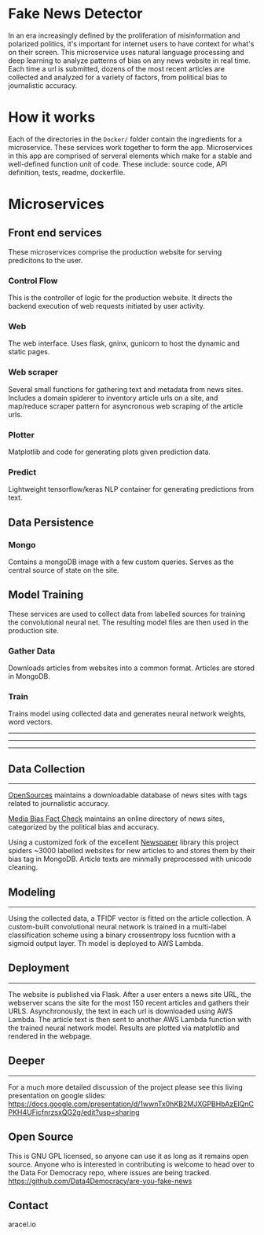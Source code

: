 # Fake News Detector

In an era increasingly defined by the proliferation of misinformation and polarized politics, it's important for internet users to have context for what's on their screen. This microservice uses natural language processing and deep learning to analyze patterns of bias on any news website in real time. Each time a url is submitted, dozens of the most recent articles are collected and analyzed for a variety of factors, from political bias to journalistic accuracy.

# How it works

Each of the directories in the `Docker/` folder contain the ingredients for a microservice. These services work together to form the app. Microservices in this app are comprised of serveral elements which make for a stable and well-defined function unit of code. These include: source code, API definition, tests, readme, dockerfile.

# Microservices

## Front end services

These microservices comprise the production website for serving predicitons to the user.

### Control Flow

This is the controller of logic for the production website. It directs the backend execution of web requests initiated by user activity.

### Web

The web interface. Uses flask, gninx, gunicorn to host the dynamic and static pages.

### Web scraper

Several small functions for gathering text and metadata from news sites. Includes a domain spiderer to inventory article urls on a site, and map/reduce scraper pattern for asyncronous web scraping of the article urls.

### Plotter

Matplotlib and code for generating plots given prediction data.

### Predict

Lightweight tensorflow/keras NLP container for generating predictions from text.

## Data Persistence

### Mongo

Contains a mongoDB image with a few custom queries. Serves as the central source of state on the site.

## Model Training

These services are used to collect data from labelled sources for training the convolutional neural net. The resulting model files are then used in the production site.

### Gather Data

Downloads articles from websites into a common format. Articles are stored in MongoDB.

### Train

Trains model using collected data and generates neural network weights, word vectors.

---

---

---

## Data Collection

---

[OpenSources](http://www.opensources.co/) maintains a downloadable database of news sites with tags related to journalistic accuracy.

[Media Bias Fact Check](https://mediabiasfactcheck.com/) maintains an online directory of news sites, categorized by the political bias and accuracy.

Using a customized fork of the excellent [Newspaper](https://github.com/codelucas/newspaper) library this project spiders ~3000 labelled websites for new articles to and stores them by their bias tag in MongoDB. Article texts are minmally preprocessed with unicode cleaning.

## Modeling

---

Using the collected data, a TFIDF vector is fitted on the article collection. A custom-built convolutional neural network is trained in a multi-label classification scheme using a binary crossentropy loss fucntion with a sigmoid output layer. Th model is deployed to AWS Lambda.

## Deployment

---

The website is published via Flask. After a user enters a news site URL, the webserver scans the site for the most 150 recent articles and gathers their URLS. Asynchronously, the text in each url is downloaded using AWS Lambda. The article text is then sent to another AWS Lambda function with the trained neural network model. Results are plotted via matplotlib and rendered in the webpage.

## Deeper

---

For a much more detailed discussion of the project please see this living presentation on google slides: https://docs.google.com/presentation/d/1wwnTx0hKB2MJXGPBHbAzElQnCPKH4UFicfnrzsxQG2g/edit?usp=sharing

## Open Source

This is GNU GPL licensed, so anyone can use it as long as it remains open source.
Anyone who is interested in contributing is welcome to head over to the Data For Democracy repo, where issues are being tracked.
https://github.com/Data4Democracy/are-you-fake-news

## Contact

aracel.io
